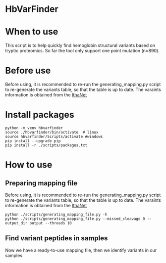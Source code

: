 # HbVarFinder

# When to use 
This script is to help quickly find hemoglobin structural variants based on tryptic proteomics. So far the tool only support one point mutation (n=890).

# Before use 
Before using, it is recommended to re-run the generating_mapping.py script to re-generate the variants table, so that the table is up to date. The varaints information 
is obtained from the [IthaNet](https://www.ithanet.eu/db/ithagenes?action=list&hcat=0b-)

# Install packages 
```
python -m venv hbvarfinder  
source ./hbvarfinder/bin/activate  # linux
source hbvarfinder/Scripts/activate #windows 
pip install --upgrade pip  
pip install -r ./scripts/packages.txt
```

# How to use

## Preparing mapping file 
Before using, it is recommended to re-run the generating_mapping.py script to re-generate the variants table, so that the table is up to date. The varaints information 
is obtained from the [IthaNet](https://www.ithanet.eu/db/ithagenes?action=list&hcat=0b-)

```
python ./scripts/generating_mapping_file.py -h
python ./scripts/generating_mapping_file.py --missed_cleavage 0 --output_dir output --threads 10

```

## Find variant peptides in samples 
Now we have a ready-to-use mapping file, then we identify variants in our samples
```

```
